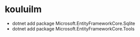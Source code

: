 # kouluilm
- dotnet add package Microsoft.EntityFrameworkCore.Sqlite
- dotnet add package Microsoft.EntityFrameworkCore.Tools
